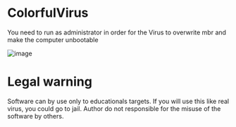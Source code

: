 # ColorfulVirus

You need to run as administrator in order for the Virus to overwrite mbr and make the computer unbootable

![image](https://user-images.githubusercontent.com/54809176/185961311-4b19b206-61eb-4d31-9cc5-dd18098630bf.png)

# Legal warning
Software can by use only to educationals targets. If you will use this like real virus, you could go to jail. Author do not responsible for the misuse of the software by others.
